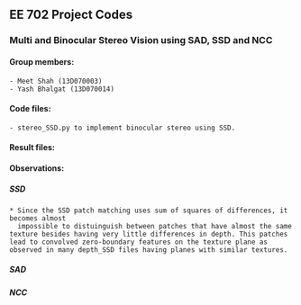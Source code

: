 ## EE 702 Project Codes

### Multi and Binocular Stereo Vision using SAD, SSD and NCC 

#### Group members:
	- Meet Shah (13D070003)
	- Yash Bhalgat (13D070014)
	
#### Code files:
	- stereo_SSD.py to implement binocular stereo using SSD.
	
#### Result files:

#### Observations:

##### SSD 
	* Since the SSD patch matching uses sum of squares of differences, it becomes almost 
	  impossible to distuinguish between patches that have almost the same texture besides having very little differences in depth. This patches lead to convolved zero-boundary features on the texture plane as observed in many depth_SSD files having planes with similar textures.	

##### SAD 
##### NCC 
